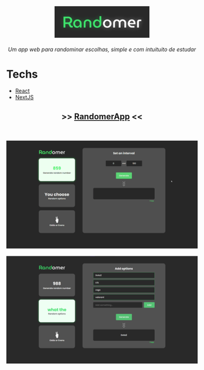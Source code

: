 <div align="center">
<img src="./assets/randomer-title.png" width="250">
<h6>Um app web para randominar escolhas, simple e com intuituito de estudar</h6>
</div>

# Techs
* [React](https://reactjs.org/)
* [NextJS](https://nextjs.org/)


<div align="center">
  <h2> >> <a href="https://randomer.vercel.app/" target="_blank" rel="noopener noreferrer">RandomerApp</a> << </h2>
</div>
<br/>
<br/>
<div align="center">
<img src="./assets/randomer.gif">
</div>
<br/>
<div align="center">
<img src="./assets/randomer-img.png">
</div>
